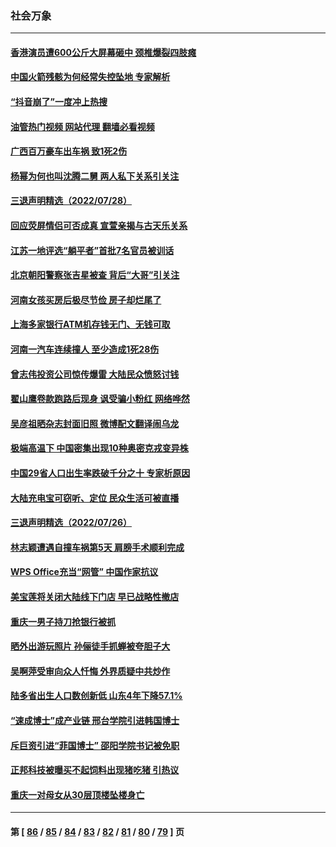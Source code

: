 ### 社会万象
---
#### [香港演员遭600公斤大屏幕砸中 颈椎爆裂四肢瘫](../../pages/ncid282/n13791889.md?07300845) 
#### [中国火箭残骸为何经常失控坠地 专家解析](../../pages/ncid282/n13791863.md?07300845) 
#### [“抖音崩了”一度冲上热搜](../../pages/ncid282/n13791584.md?07300845) 
#### [油管热门视频 网站代理 翻墙必看视频](http://209.222.30.114:81/youtube.html?07300845)
#### [广西百万豪车出车祸 致1死2伤](../../pages/ncid282/n13791625.md?07300845) 
#### [杨幂为何也叫沈腾二舅 两人私下关系引关注](../../pages/ncid282/n13791214.md?07300845) 
#### [三退声明精选（2022/07/28）](../../pages/ncid282/n13791357.md?07300845) 
#### [回应荧屏情侣可否成真 宣萱亲揭与古天乐关系](../../pages/ncid282/n13791141.md?07300845) 
#### [江苏一地评选“躺平者”首批7名官员被训话](../../pages/ncid282/n13790845.md?07300845) 
#### [北京朝阳警察张吉星被查 背后“大哥”引关注](../../pages/ncid282/n13790844.md?07300845) 
#### [河南女孩买房后极尽节俭 房子却烂尾了](../../pages/ncid282/n13790801.md?07300845) 
#### [上海多家银行ATM机存钱无门、无钱可取](../../pages/ncid282/n13790644.md?07300845) 
#### [河南一汽车连续撞人 至少造成1死28伤](../../pages/ncid282/n13790677.md?07300845) 
#### [曾志伟投资公司惊传爆雷 大陆民众愤怒讨钱](../../pages/ncid282/n13790399.md?07300845) 
#### [翟山鹰卷款跑路后现身 讽受骗小粉红 网络哗然](../../pages/ncid282/n13790273.md?07300845) 
#### [吴彦祖晒杂志封面旧照 微博配文翻译闹乌龙](../../pages/ncid282/n13790363.md?07300845) 
#### [极端高温下 中国密集出现10种奥密克戎变异株](../../pages/ncid282/n13790214.md?07300845) 
#### [中国29省人口出生率跌破千分之十 专家析原因](../../pages/ncid282/n13790071.md?07300845) 
#### [大陆充电宝可窃听、定位 民众生活可被直播](../../pages/ncid282/n13789991.md?07300845) 
#### [三退声明精选（2022/07/26）](../../pages/ncid282/n13789688.md?07300845) 
#### [林志颖遭遇自撞车祸第5天 肩膀手术顺利完成](../../pages/ncid282/n13789552.md?07300845) 
#### [WPS Office充当“网管” 中国作家抗议](../../pages/ncid282/n13789558.md?07300845) 
#### [美宝莲将关闭大陆线下门店 早已战略性撤店](../../pages/ncid282/n13789346.md?07300845) 
#### [重庆一男子持刀抢银行被抓](../../pages/ncid282/n13789194.md?07300845) 
#### [晒外出游玩照片 孙俪徒手抓蝉被夸胆子大](../../pages/ncid282/n13788965.md?07300845) 
#### [吴啊萍受审向众人忏悔 外界质疑中共炒作](../../pages/ncid282/n13788870.md?07300845) 
#### [陆多省出生人口数创新低 山东4年下降57.1%](../../pages/ncid282/n13788552.md?07300845) 
#### [“速成博士”成产业链 邢台学院引进韩国博士](../../pages/ncid282/n13788691.md?07300845) 
#### [斥巨资引进“菲国博士” 邵阳学院书记被免职](../../pages/ncid282/n13788495.md?07300845) 
#### [正邦科技被曝买不起饲料出现猪吃猪 引热议](../../pages/ncid282/n13788392.md?07300845) 
#### [重庆一对母女从30层顶楼坠楼身亡](../../pages/ncid282/n13788411.md?07300845) 

---
#### 第 [ [86](./86.md?07300845) / [85](./85.md?07300845) / [84](./84.md?07300845) / [83](./83.md?07300845) / [82](./82.md?07300845) / [81](./81.md?07300845) / [80](./80.md?07300845) / [79](./79.md?07300845) ] 页
